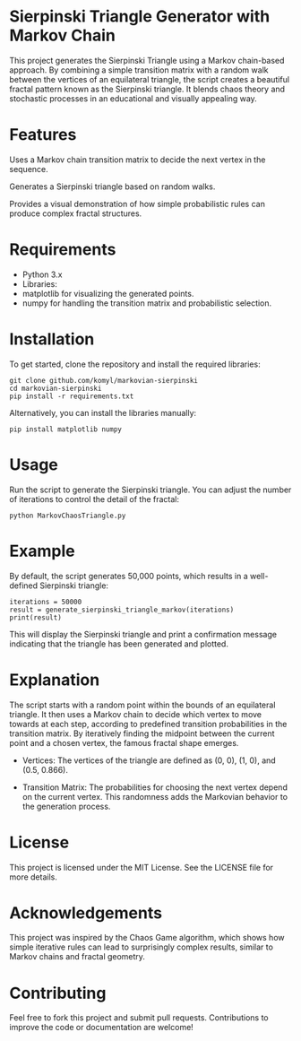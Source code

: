 # Sierpinski Triangle Generator with Markov Chain

This project generates the Sierpinski Triangle using a Markov chain-based approach. By combining a simple transition matrix with a random walk between the vertices of an equilateral triangle, the script creates a beautiful fractal pattern known as the Sierpinski triangle. It blends chaos theory and stochastic processes in an educational and visually appealing way.

 # Features

Uses a Markov chain transition matrix to decide the next vertex in the sequence.

Generates a Sierpinski triangle based on random walks.

Provides a visual demonstration of how simple probabilistic rules can produce complex fractal structures.

# Requirements

- Python 3.x
- Libraries:
- matplotlib for visualizing the generated points.
- numpy for handling the transition matrix and probabilistic selection.

# Installation

To get started, clone the repository and install the required libraries:

```
git clone github.com/komyl/markovian-sierpinski
cd markovian-sierpinski
pip install -r requirements.txt
```

Alternatively, you can install the libraries manually:

```
pip install matplotlib numpy
```

# Usage

Run the script to generate the Sierpinski triangle. You can adjust the number of iterations to control the detail of the fractal:

```
python MarkovChaosTriangle.py
```

# Example

By default, the script generates 50,000 points, which results in a well-defined Sierpinski triangle:

```
iterations = 50000
result = generate_sierpinski_triangle_markov(iterations)
print(result)
```

This will display the Sierpinski triangle and print a confirmation message indicating that the triangle has been generated and plotted.

# Explanation

The script starts with a random point within the bounds of an equilateral triangle. It then uses a Markov chain to decide which vertex to move towards at each step, according to predefined transition probabilities in the transition matrix. By iteratively finding the midpoint between the current point and a chosen vertex, the famous fractal shape emerges.

- Vertices: The vertices of the triangle are defined as (0, 0), (1, 0), and (0.5, 0.866).

- Transition Matrix: The probabilities for choosing the next vertex depend on the current vertex. This randomness adds the Markovian behavior to the generation process.

# License

This project is licensed under the MIT License. See the LICENSE file for more details.

# Acknowledgements

This project was inspired by the Chaos Game algorithm, which shows how simple iterative rules can lead to surprisingly complex results, similar to Markov chains and fractal geometry.

# Contributing

Feel free to fork this project and submit pull requests. Contributions to improve the code or documentation are welcome!
